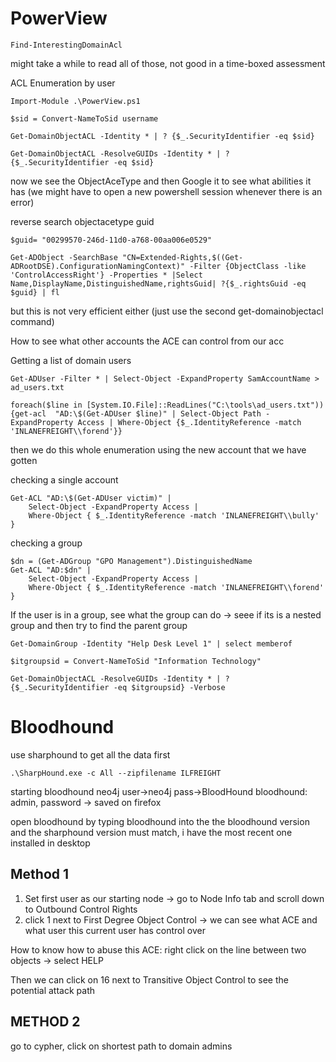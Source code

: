 # PowerView 
```
Find-InterestingDomainAcl
```
might take a while to read all of those, not good in a time-boxed assessment 

ACL Enumeration by user
```
Import-Module .\PowerView.ps1

$sid = Convert-NameToSid username

Get-DomainObjectACL -Identity * | ? {$_.SecurityIdentifier -eq $sid}

Get-DomainObjectACL -ResolveGUIDs -Identity * | ? {$_.SecurityIdentifier -eq $sid} 
```
now we see the ObjectAceType and then Google it to see what abilities it has
(we might have to open a new powershell session whenever there is an error)

reverse search objectacetype guid 
```
$guid= "00299570-246d-11d0-a768-00aa006e0529"

Get-ADObject -SearchBase "CN=Extended-Rights,$((Get-ADRootDSE).ConfigurationNamingContext)" -Filter {ObjectClass -like 'ControlAccessRight'} -Properties * |Select Name,DisplayName,DistinguishedName,rightsGuid| ?{$_.rightsGuid -eq $guid} | fl
```
but this is not very efficient either (just use the second get-domainobjectacl command)

How to see what other accounts the ACE can control from our acc


Getting a list of domain users
```powershell-session
Get-ADUser -Filter * | Select-Object -ExpandProperty SamAccountName > ad_users.txt
```

```
foreach($line in [System.IO.File]::ReadLines("C:\tools\ad_users.txt")) {get-acl  "AD:\$(Get-ADUser $line)" | Select-Object Path -ExpandProperty Access | Where-Object {$_.IdentityReference -match 'INLANEFREIGHT\\forend'}}
```
then we do this whole enumeration using the new account that we have gotten 

checking a single account
```
Get-ACL "AD:\$(Get-ADUser victim)" | 
    Select-Object -ExpandProperty Access | 
    Where-Object { $_.IdentityReference -match 'INLANEFREIGHT\\bully' }
```

checking a group 
```
$dn = (Get-ADGroup "GPO Management").DistinguishedName
Get-ACL "AD:$dn" | 
    Select-Object -ExpandProperty Access | 
    Where-Object { $_.IdentityReference -match 'INLANEFREIGHT\\forend' }

```



If the user is in a group, see what the group can do -> seee if its is a nested group and then try to find the parent group

```
Get-DomainGroup -Identity "Help Desk Level 1" | select memberof

$itgroupsid = Convert-NameToSid "Information Technology"

Get-DomainObjectACL -ResolveGUIDs -Identity * | ? {$_.SecurityIdentifier -eq $itgroupsid} -Verbose
```


# Bloodhound 
use sharphound to get all the data first 
```
.\SharpHound.exe -c All --zipfilename ILFREIGHT
```

starting bloodhound
neo4j user->neo4j pass->BloodHound
bloodhound: admin, password -> saved on firefox

open bloodhound by typing bloodhound into the 
the bloodhound version and the sharphound version must match, i have the most recent one installed in desktop


##  Method 1
1. Set first user as our starting node -> go to Node Info tab and scroll down to Outbound Control Rights
2. click 1 next to First Degree Object Control -> we can see what ACE and what user this current user has control over

How to know how to abuse this ACE: 
right click on the line between two objects -> select HELP 

Then we can click on 16 next to Transitive Object Control to see the potential attack path 

## METHOD 2
go to cypher, click on shortest path to domain admins